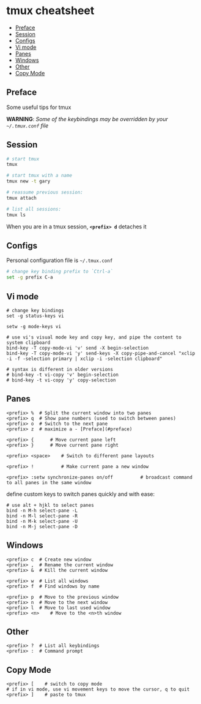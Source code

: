 # tmux cheatsheet

- [Preface](#preface)
- [Session](#session)
- [Configs](#configs)
- [Vi mode](#vi-mode)
- [Panes](#panes)
- [Windows](#windows)
- [Other](#other)
- [Copy Mode](#copy-mode)

## Preface

Some useful tips for tmux

**WARNING**: _Some of the keybindings may be overridden by your `~/.tmux.conf` file_

## Session

```sh
# start tmux
tmux

# start tmux with a name
tmux new -t gary

# reassume previous session:
tmux attach

# list all sessions:
tmux ls
```

When you are in a tmux session, **`<prefix> d`** detaches it


## Configs

Personal configuration file is `~/.tmux.conf`

```sh
# change key binding prefix to `Ctrl-a`
set -g prefix C-a
```

## Vi mode

```
# change key bindings
set -g status-keys vi

setw -g mode-keys vi

# use vi's visual mode key and copy key, and pipe the content to system clipboard
bind-key -T copy-mode-vi 'v' send -X begin-selection
bind-key -T copy-mode-vi 'y' send-keys -X copy-pipe-and-cancel "xclip -i -f -selection primary | xclip -i -selection clipboard"

# syntax is different in older versions
# bind-key -t vi-copy 'v' begin-selection
# bind-key -t vi-copy 'y' copy-selection
```

## Panes

    <prefix> % 	# Split the current window into two panes
    <prefix> q 	# Show pane numbers (used to switch between panes)
    <prefix> o 	# Switch to the next pane
    <prefix> z 	# maximize a - [Preface](#preface)

    <prefix> {  	# Move current pane left
    <prefix> }  	# Move current pane right

    <prefix> <space>  	# Switch to different pane layouts

    <prefix> !          # Make current pane a new window

    <prefix> :setw synchronize-panes on/off          # broadcast command to all panes in the same window

define custom keys to switch panes quickly and with ease:

    # use alt + hjkl to select panes
    bind -n M-h select-pane -L
    bind -n M-l select-pane -R
    bind -n M-k select-pane -U
    bind -n M-j select-pane -D

## Windows

    <prefix> c 	# Create new window
    <prefix> , 	# Rename the current window
    <prefix> & 	# Kill the current window

    <prefix> w 	# List all windows
    <prefix> f 	# Find windows by name

    <prefix> p 	# Move to the previous window
    <prefix> n 	# Move to the next window
    <prefix> l 	# Move to last used window
    <prefix> <n> 	# Move to the <n>th window

## Other

    <prefix> ? 	# List all keybindings
    <prefix> : 	# Command prompt

## Copy Mode

    <prefix> [    # switch to copy mode
    # if in vi mode, use vi movement keys to move the cursor, q to quit
    <prefix> ]    # paste to tmux